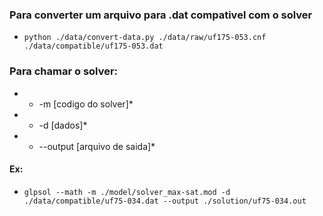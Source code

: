 ### Para converter um arquivo para .dat compativel com o solver
*	`python ./data/convert-data.py ./data/raw/uf175-053.cnf ./data/compatible/uf175-053.dat` 

### Para chamar o solver:
* *   -m [codigo do solver]*
* *   -d [dados]*
* *   --output [arquivo de saida]*

#### Ex:
*	`glpsol --math -m ./model/solver_max-sat.mod -d ./data/compatible/uf75-034.dat --output ./solution/uf75-034.out`

